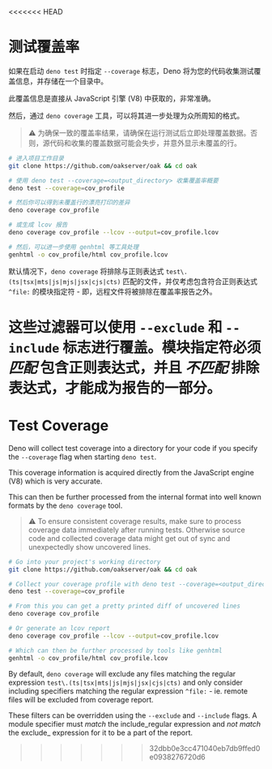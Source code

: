 <<<<<<< HEAD
# 测试覆盖率

如果在启动 `deno test` 时指定 `--coverage` 标志，Deno
将为您的代码收集测试覆盖信息，并存储在一个目录中。

此覆盖信息是直接从 JavaScript 引擎 (V8) 中获取的，非常准确。

然后，通过 `deno coverage` 工具，可以将其进一步处理为众所周知的格式。

> ⚠️
> 为确保一致的覆盖率结果，请确保在运行测试后立即处理覆盖数据。否则，源代码和收集的覆盖数据可能会失步，并意外显示未覆盖的行。

```bash
# 进入项目工作目录
git clone https://github.com/oakserver/oak && cd oak

# 使用 deno test --coverage=<output_directory> 收集覆盖率概要
deno test --coverage=cov_profile

# 然后你可以得到未覆盖行的漂亮打印的差异
deno coverage cov_profile

# 或生成 lcov 报告
deno coverage cov_profile --lcov --output=cov_profile.lcov

# 然后，可以进一步使用 genhtml 等工具处理
genhtml -o cov_profile/html cov_profile.lcov
```

默认情况下，`deno coverage` 将排除与正则表达式
`test\.(ts|tsx|mts|js|mjs|jsx|cjs|cts)` 匹配的文件，并仅考虑包含符合正则表达式
`^file:` 的模块指定符 - 即，远程文件将被排除在覆盖率报告之外。

这些过滤器可以使用 `--exclude` 和 `--include` 标志进行覆盖。模块指定符必须
_匹配_ 包含正则表达式，并且 _不匹配_ 排除表达式，才能成为报告的一部分。
=======
# Test Coverage

Deno will collect test coverage into a directory for your code if you specify
the `--coverage` flag when starting `deno test`.

This coverage information is acquired directly from the JavaScript engine (V8)
which is very accurate.

This can then be further processed from the internal format into well known
formats by the `deno coverage` tool.

> ⚠️ To ensure consistent coverage results, make sure to process coverage data
> immediately after running tests. Otherwise source code and collected coverage
> data might get out of sync and unexpectedly show uncovered lines.

```bash
# Go into your project's working directory
git clone https://github.com/oakserver/oak && cd oak

# Collect your coverage profile with deno test --coverage=<output_directory>
deno test --coverage=cov_profile

# From this you can get a pretty printed diff of uncovered lines
deno coverage cov_profile

# Or generate an lcov report
deno coverage cov_profile --lcov --output=cov_profile.lcov

# Which can then be further processed by tools like genhtml
genhtml -o cov_profile/html cov_profile.lcov
```

By default, `deno coverage` will exclude any files matching the regular
expression `test\.(ts|tsx|mts|js|mjs|jsx|cjs|cts)` and only consider including
specifiers matching the regular expression `^file:` - ie. remote files will be
excluded from coverage report.

These filters can be overridden using the `--exclude` and `--include` flags. A
module specifier must _match_ the include_regular expression and _not match_ the
exclude_ expression for it to be a part of the report.
>>>>>>> 32dbb0e3cc471040eb7db9ffed0e0938276720d6
